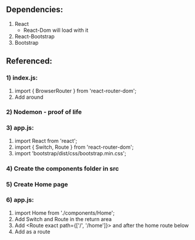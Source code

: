 ##  Dependencies:
1.  React
    -  React-Dom will load with it
2.  React-Bootstrap
3.  Bootstrap

##  Referenced:

###  1)  index.js:
1. import { BrowserRouter } from 'react-router-dom';
2. Add <BrowserRouter> around <App />

###  2)  Nodemon - proof of life

###  3)  app.js:
1.  import React from 'react';
2.  import { Switch, Route } from 'react-router-dom';
3.  import 'bootstrap/dist/css/bootstrap.min.css';

###  4)  Create the components folder in src

###  5)  Create Home page

###  6)  app.js:
1.  import Home from './components/Home';
2.  Add Switch and Route in the return area
3.  Add <Route exact path={['/', '/home']}> and </Route> after the home route below
3.  Add <Home /> as a route




